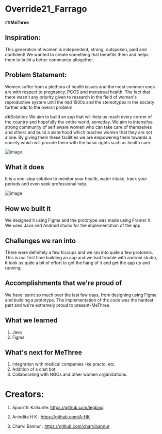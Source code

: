 # Override21_Farrago
##**MeThree**
## Inspiration: 
This generation of women is independent, strong, outspoken, paid and confident! We wanted to create something that benefits them and helps them to build a better community altogether.

## Problem Statement: 
Women suffer from a plethora of health issues and the most common ones are with respect to pregnancy, PCOS and menstrual health. The fact that there wasn't any priority given to research in the field of women's reproductive system until the mid 1900s and the stereotypes in the society further add to the overall problem.

##Solution:
We aim to build an app that will help us reach every corner of the country and hopefully the entire world, someday. We aim to intensifya strong community of self aware women who can take care of themselves and others and build a sisterhood which teaches women that they are not alone. By giving them these facilities we are empowering them towards a society which will provide them with the basic rights such as health care.

![image](https://user-images.githubusercontent.com/77164319/131868401-be38cc90-6878-4541-a634-01496ef285db.png)

## What it does
It is a one-stop solution to monitor your health, water intake, track your periods and even seek professional help. 

![image](https://user-images.githubusercontent.com/77164319/131868510-82a5cafc-2baf-4f53-b027-f7141946c22a.png)


## How we built it
We designed it using Figma and the prototype was made using Framer X. We used Java and Android studio for the implementation of the app.

## Challenges we ran into
There were definitely a few hiccups and we ran into quite a few problems. This is our first time building an app and we had trouble with android studio, it took us quite a bit of effort to get the hang of it and get the app up and running. 

## Accomplishments that we're proud of
We have learnt so much over the last few days, from designing using Figma and building a prototype. The implementation of the code was the hardest part and we're extremely proud to present-MeThree.

## What we learned
1. Java
2. Figma
## What's next for MeThree
1. Integration with medical companies like practo, etc.
2. Addition of a chat bot.
3. Collaborating with NGOs and other women organizations.

# Creators:
1. Spoorthi Kalkunte: https://github.com/legbing

2. Anindita H K : https://github.com/A-HK

3. Charvi Bannur : https://github.com/charvibannur
